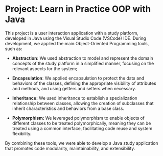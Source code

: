 # Project: Learn in Practice OOP with Java

This project is a user interaction application with a study platform, developed in Java using the Visual Studio Code (VSCode) IDE. During development, we applied the main Object-Oriented Programming tools, such as:

 * **Abstraction:** We used abstraction to model and represent the domain concepts of the study platform in a simplified manner, focusing on the relevant aspects for the system;

 * **Encapsulation:** We applied encapsulation to protect the data and behaviors of the classes, defining the appropriate visibility of attributes and methods, and using getters and setters when necessary.

 * **Inheritance:** We used inheritance to establish a specialization relationship between classes, allowing the creation of subclasses that inherit characteristics and behaviors from a base class.

 * **Polymorphism:** We leveraged polymorphism to enable objects of different classes to be treated polymorphically, meaning they can be treated using a common interface, facilitating code reuse and system flexibility.

By combining these tools, we were able to develop a Java study application that promotes code modularity, maintainability, and extensibility.
